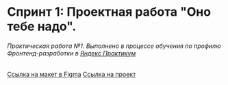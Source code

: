 # Спринт 1: Проектная работа "Оно тебе надо".
###### _Практическая работа №1. Выполнено в процессе обучения по профилю Фронтенд-разработки в [Яндекс Практикум](https://www.praktikum.yandex.ru)_

[Ссылка на макет в Figma](https://www.figma.com/design/PqHJvUBvwCsv8UmOUPWBXJ/1-спринт.-Проектная-работа?node-id=0-3&t=hkCVGwkyKMADIDCG-0)
[Ссылка на проект](https://lerachandi.github.io/ono-tebe-nado-fd/)